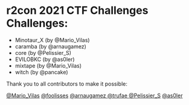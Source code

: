 # r2con 2021 CTF Challenges Challenges:

- Minotaur_X (by @Mario_Vilas)
- caramba (by @arnaugamez)
- core (by @Pelissier_S)
- EVILOBKC (by  @as0ler)
- mixtape (by @Mario_Vilas)
- witch (by @pancake)


Thank you to all contributors to make it possible:

[@Mario_Vilas](https://twitter.com/Mario_Vilas)
[@foolisses](https://twitter.com/foolisses)
[@arnaugamez ](https://twitter.com/arnaugamez )
[@trufae ](https://twitter.com/trufae )
[@Pelissier_S](https://twitter.com/Pelissier_S)
[@as0ler](https://twitter.com/as0ler)